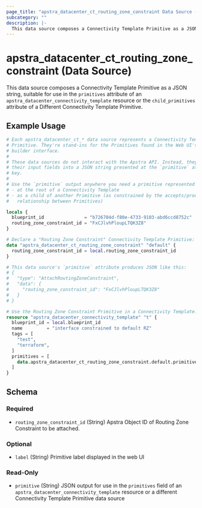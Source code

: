 ```yaml
---
page_title: "apstra_datacenter_ct_routing_zone_constraint Data Source - terraform-provider-apstra"
subcategory: ""
description: |-
  This data source composes a Connectivity Template Primitive as a JSON string, suitable for use in the primitives attribute of an apstra_datacenter_connectivity_template resource or the child_primitives attribute of a Different Connectivity Template Primitive.
---
```


# apstra_datacenter_ct_routing_zone_constraint (Data Source)

This data source composes a Connectivity Template Primitive as a JSON string, suitable for use in the `primitives` attribute of an `apstra_datacenter_connectivity_template` resource or the `child_primitives` attribute of a Different Connectivity Template Primitive.

## Example Usage

```terraform
# Each apstra_datacenter_ct_* data source represents a Connectivity Template
# Primitive. They're stand-ins for the Primitives found in the Web UI's CT
# builder interface.
#
# These data sources do not interact with the Apstra API. Instead, they assemble
# their input fields into a JSON string presented at the `primitive` attribute
# key.
#
# Use the `primitive` output anywhere you need a primitive represented as JSON:
# - at the root of a Connectivity Template
# - as a child of another Primitive (as constrained by the accepts/produces
#   relationship between Primitives)

locals {
  blueprint_id               = "b726704d-f80e-4733-9103-abd6ccd8752c"
  routing_zone_constraint_id = "FxCJlvhPloupLTQK3Z8"
}

# Declare a "Routing Zone Constraint" Connectivity Template Primitive:
data "apstra_datacenter_ct_routing_zone_constraint" "default" {
  routing_zone_constraint_id = local.routing_zone_constraint_id
}

# This data source's `primitive` attribute produces JSON like this:
# {
#   "type": "AttachRoutingZoneConstraint",
#   "data": {
#     "routing_zone_constraint_id": "FxCJlvhPloupLTQK3Z8"
#   }
# }

# Use the Routing Zone Constraint Primitive in a Connectivity Template:
resource "apstra_datacenter_connectivity_template" "t" {
  blueprint_id = local.blueprint_id
  name         = "interface constrained to default RZ"
  tags = [
    "test",
    "terraform",
  ]
  primitives = [
    data.apstra_datacenter_ct_routing_zone_constraint.default.primitive
  ]
}
```

<!-- schema generated by tfplugindocs -->
## Schema

### Required

- `routing_zone_constraint_id` (String) Apstra Object ID of Routing Zone Constraint to be attached.

### Optional

- `label` (String) Primitive label displayed in the web UI

### Read-Only

- `primitive` (String) JSON output for use in the `primitives` field of an `apstra_datacenter_connectivity_template` resource or a different Connectivity Template Primitive data source

